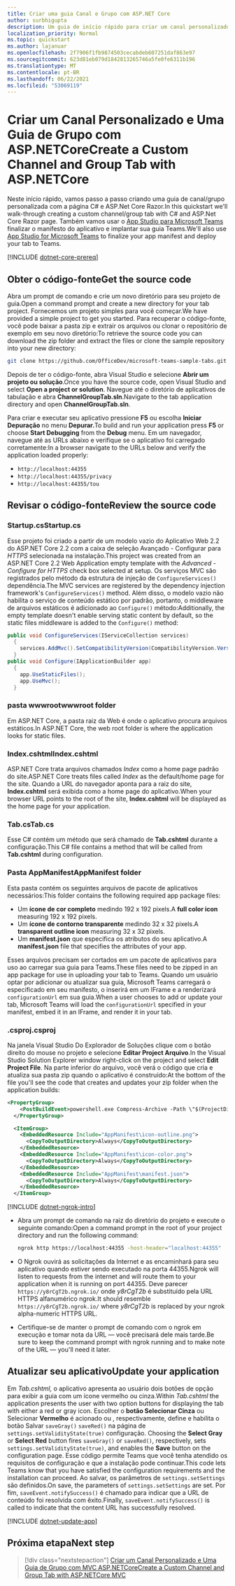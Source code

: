 ```yaml
---
title: Criar uma guia Canal e Grupo com ASP.NET Core
author: surbhigupta
description: Um guia de início rápido para criar um canal personalizado e uma guia de grupo com ASP.NET Core.
localization_priority: Normal
ms.topic: quickstart
ms.author: lajanuar
ms.openlocfilehash: 2f7906f1fb9874503cecabdeb607251daf863e97
ms.sourcegitcommit: 623d81eb079d1842813265746a5fe0fe6311b196
ms.translationtype: MT
ms.contentlocale: pt-BR
ms.lasthandoff: 06/22/2021
ms.locfileid: "53069119"
---
```

# <a name="create-a-custom-channel-and-group-tab-with-aspnetcore"></a><span data-ttu-id="af00e-103">Criar um Canal Personalizado e Uma Guia de Grupo com ASP.NETCore</span><span class="sxs-lookup"><span data-stu-id="af00e-103">Create a Custom Channel and Group Tab with ASP.NETCore</span></span>

<span data-ttu-id="af00e-104">Neste início rápido, vamos passo a passo criando uma guia de canal/grupo personalizada com a página C# e ASP.Net Core Razor.</span><span class="sxs-lookup"><span data-stu-id="af00e-104">In this quickstart we'll walk-through creating a custom channel/group tab with C# and ASP.Net Core Razor page.</span></span> <span data-ttu-id="af00e-105">Também vamos usar o [App Studio para Microsoft Teams](~/concepts/build-and-test/app-studio-overview.md) finalizar o manifesto do aplicativo e implantar sua guia Teams.</span><span class="sxs-lookup"><span data-stu-id="af00e-105">We'll also use [App Studio for Microsoft Teams](~/concepts/build-and-test/app-studio-overview.md) to finalize your app manifest and deploy your tab to Teams.</span></span>

[!INCLUDE [dotnet-core-prereq](~/includes/tabs/dotnet-core-prereq.md)]

## <a name="get-the-source-code"></a><span data-ttu-id="af00e-106">Obter o código-fonte</span><span class="sxs-lookup"><span data-stu-id="af00e-106">Get the source code</span></span>

<span data-ttu-id="af00e-107">Abra um prompt de comando e crie um novo diretório para seu projeto de guia.</span><span class="sxs-lookup"><span data-stu-id="af00e-107">Open a command prompt and create a new directory for your tab project.</span></span> <span data-ttu-id="af00e-108">Fornecemos um projeto simples para você começar.</span><span class="sxs-lookup"><span data-stu-id="af00e-108">We have provided a simple project to get you started.</span></span> <span data-ttu-id="af00e-109">Para recuperar o código-fonte, você pode baixar a pasta zip e extrair os arquivos ou clonar o repositório de exemplo em seu novo diretório:</span><span class="sxs-lookup"><span data-stu-id="af00e-109">To retrieve the source code you can download the zip folder and extract the files or clone the sample repository into your new directory:</span></span>

```bash
git clone https://github.com/OfficeDev/microsoft-teams-sample-tabs.git
```

<span data-ttu-id="af00e-110">Depois de ter o código-fonte, abra Visual Studio e selecione **Abrir um projeto ou solução**.</span><span class="sxs-lookup"><span data-stu-id="af00e-110">Once you have the source code, open Visual Studio and select **Open a project or solution**.</span></span> <span data-ttu-id="af00e-111">Navegue até o diretório de aplicativos de tabulação e abra **ChannelGroupTab.sln**.</span><span class="sxs-lookup"><span data-stu-id="af00e-111">Navigate to the tab application directory and open **ChannelGroupTab.sln**.</span></span>

<span data-ttu-id="af00e-112">Para criar e executar seu aplicativo pressione **F5** ou escolha **Iniciar Depuração** no menu **Depurar.**</span><span class="sxs-lookup"><span data-stu-id="af00e-112">To build and run your application press **F5** or choose **Start Debugging** from the **Debug** menu.</span></span> <span data-ttu-id="af00e-113">Em um navegador, navegue até as URLs abaixo e verifique se o aplicativo foi carregado corretamente:</span><span class="sxs-lookup"><span data-stu-id="af00e-113">In a browser navigate to the URLs below and verify the application loaded properly:</span></span>

- `http://localhost:44355`
- `http://localhost:44355/privacy`
- `http://localhost:44355/tou`

## <a name="review-the-source-code"></a><span data-ttu-id="af00e-114">Revisar o código-fonte</span><span class="sxs-lookup"><span data-stu-id="af00e-114">Review the source code</span></span>

### <a name="startupcs"></a><span data-ttu-id="af00e-115">Startup.cs</span><span class="sxs-lookup"><span data-stu-id="af00e-115">Startup.cs</span></span>

<span data-ttu-id="af00e-116">Esse projeto foi criado a partir de um modelo vazio do Aplicativo Web 2.2 do ASP.NET Core 2.2 com a caixa de seleção Avançado - Configurar para *HTTPS* selecionada na instalação.</span><span class="sxs-lookup"><span data-stu-id="af00e-116">This project was created from an ASP.NET Core 2.2 Web Application empty template with the *Advanced - Configure for HTTPS* check box selected at setup.</span></span> <span data-ttu-id="af00e-117">Os serviços MVC são registrados pelo método da estrutura de injeção de `ConfigureServices()` dependência.</span><span class="sxs-lookup"><span data-stu-id="af00e-117">The MVC services are registered by the dependency injection framework's `ConfigureServices()` method.</span></span> <span data-ttu-id="af00e-118">Além disso, o modelo vazio não habilita o serviço de conteúdo estático por padrão, portanto, o middleware de arquivos estáticos é adicionado ao `Configure()` método:</span><span class="sxs-lookup"><span data-stu-id="af00e-118">Additionally, the empty template doesn't enable serving static content by default, so the static files middleware is added to the `Configure()` method:</span></span>

```csharp
public void ConfigureServices(IServiceCollection services)
  {
    services.AddMvc().SetCompatibilityVersion(CompatibilityVersion.Version_2_2);
  }
public void Configure(IApplicationBuilder app)
  {
    app.UseStaticFiles();
    app.UseMvc();
  }
```

### <a name="wwwroot-folder"></a><span data-ttu-id="af00e-119">pasta wwwroot</span><span class="sxs-lookup"><span data-stu-id="af00e-119">wwwroot folder</span></span>

<span data-ttu-id="af00e-120">Em ASP.NET Core, a pasta raiz da Web é onde o aplicativo procura arquivos estáticos.</span><span class="sxs-lookup"><span data-stu-id="af00e-120">In ASP.NET Core, the web root folder is where the application looks for static files.</span></span>

### <a name="indexcshtml"></a><span data-ttu-id="af00e-121">Index.cshtml</span><span class="sxs-lookup"><span data-stu-id="af00e-121">Index.cshtml</span></span>

<span data-ttu-id="af00e-122">ASP.NET Core trata arquivos chamados *Index* como a home page padrão do site.</span><span class="sxs-lookup"><span data-stu-id="af00e-122">ASP.NET Core treats files called *Index* as the default/home page for the site.</span></span> <span data-ttu-id="af00e-123">Quando a URL do navegador aponta para a raiz do site, **Index.cshtml** será exibida como a home page do aplicativo.</span><span class="sxs-lookup"><span data-stu-id="af00e-123">When your browser URL points to the root of the site, **Index.cshtml** will be displayed as the home page for your application.</span></span>

### <a name="tabcs"></a><span data-ttu-id="af00e-124">Tab.cs</span><span class="sxs-lookup"><span data-stu-id="af00e-124">Tab.cs</span></span>

<span data-ttu-id="af00e-125">Esse C# contém um método que será chamado de **Tab.cshtml** durante a configuração.</span><span class="sxs-lookup"><span data-stu-id="af00e-125">This C# file contains a method that will be called from **Tab.cshtml** during configuration.</span></span>

### <a name="appmanifest-folder"></a><span data-ttu-id="af00e-126">Pasta AppManifest</span><span class="sxs-lookup"><span data-stu-id="af00e-126">AppManifest folder</span></span>

<span data-ttu-id="af00e-127">Esta pasta contém os seguintes arquivos de pacote de aplicativos necessários:</span><span class="sxs-lookup"><span data-stu-id="af00e-127">This folder contains the following required app package files:</span></span>

- <span data-ttu-id="af00e-128">Um **ícone de cor completo** medindo 192 x 192 pixels.</span><span class="sxs-lookup"><span data-stu-id="af00e-128">A **full color icon** measuring 192 x 192 pixels.</span></span>
- <span data-ttu-id="af00e-129">Um **ícone de contorno transparente** medindo 32 x 32 pixels.</span><span class="sxs-lookup"><span data-stu-id="af00e-129">A **transparent outline icon** measuring 32 x 32 pixels.</span></span>
- <span data-ttu-id="af00e-130">Um **manifest.json** que especifica os atributos do seu aplicativo.</span><span class="sxs-lookup"><span data-stu-id="af00e-130">A **manifest.json** file that specifies the attributes of your app.</span></span>

<span data-ttu-id="af00e-131">Esses arquivos precisam ser cortados em um pacote de aplicativos para uso ao carregar sua guia para Teams.</span><span class="sxs-lookup"><span data-stu-id="af00e-131">These files need to be zipped in an app package for use in uploading your tab to Teams.</span></span> <span data-ttu-id="af00e-132">Quando um usuário optar por adicionar ou atualizar sua guia, Microsoft Teams carregará o especificado em seu manifesto, o inserirá em um IFrame e a renderizará `configurationUrl` em sua guia.</span><span class="sxs-lookup"><span data-stu-id="af00e-132">When a user chooses to add or update your tab, Microsoft Teams will load the `configurationUrl` specified in your manifest, embed it in an IFrame, and render it in your tab.</span></span>

### <a name="csproj"></a><span data-ttu-id="af00e-133">.csproj</span><span class="sxs-lookup"><span data-stu-id="af00e-133">.csproj</span></span>

<span data-ttu-id="af00e-134">Na janela Visual Studio Do Explorador de Soluções clique com o botão direito do mouse no projeto e selecione **Editar Project Arquivo**.</span><span class="sxs-lookup"><span data-stu-id="af00e-134">In the Visual Studio Solution Explorer window right-click on the project and select **Edit Project File**.</span></span> <span data-ttu-id="af00e-135">Na parte inferior do arquivo, você verá o código que cria e atualiza sua pasta zip quando o aplicativo é construído:</span><span class="sxs-lookup"><span data-stu-id="af00e-135">At the bottom of the file you'll see the code that creates and updates your zip folder when the application builds:</span></span>

```xml
<PropertyGroup>
    <PostBuildEvent>powershell.exe Compress-Archive -Path \"$(ProjectDir)AppManifest\*\" -DestinationPath \"$(TargetDir)tab.zip\" -Force</PostBuildEvent>
  </PropertyGroup>

  <ItemGroup>
    <EmbeddedResource Include="AppManifest\icon-outline.png">
      <CopyToOutputDirectory>Always</CopyToOutputDirectory>
    </EmbeddedResource>
    <EmbeddedResource Include="AppManifest\icon-color.png">
      <CopyToOutputDirectory>Always</CopyToOutputDirectory>
    </EmbeddedResource>
    <EmbeddedResource Include="AppManifest\manifest.json">
      <CopyToOutputDirectory>Always</CopyToOutputDirectory>
    </EmbeddedResource>
  </ItemGroup>
```

[!INCLUDE [dotnet-ngrok-intro](~/includes/tabs/dotnet-ngrok-intro.md)]

- <span data-ttu-id="af00e-136">Abra um prompt de comando na raiz do diretório do projeto e execute o seguinte comando:</span><span class="sxs-lookup"><span data-stu-id="af00e-136">Open a command prompt in the root of your project directory and run the following command:</span></span>

    ```bash
    ngrok http https://localhost:44355 -host-header="localhost:44355"
    ```

- <span data-ttu-id="af00e-137">O Ngrok ouvirá as solicitações da Internet e as encaminhará para seu aplicativo quando estiver sendo executado na porta 44355.</span><span class="sxs-lookup"><span data-stu-id="af00e-137">Ngrok will listen to requests from the internet and will route them to your application when it is running on port 44355.</span></span> <span data-ttu-id="af00e-138">Deve parecer `https://y8rCgT2b.ngrok.io/` onde *y8rCgT2b* é substituído pela URL HTTPS alfanumérico ngrok.</span><span class="sxs-lookup"><span data-stu-id="af00e-138">It should resemble `https://y8rCgT2b.ngrok.io/` where *y8rCgT2b* is replaced by your ngrok alpha-numeric HTTPS URL.</span></span>

- <span data-ttu-id="af00e-139">Certifique-se de manter o prompt de comando com o ngrok em execução e tomar nota da URL — você precisará dele mais tarde.</span><span class="sxs-lookup"><span data-stu-id="af00e-139">Be sure to keep the command prompt with ngrok running and to make note of the URL — you'll need it later.</span></span>

## <a name="update-your-application"></a><span data-ttu-id="af00e-140">Atualizar seu aplicativo</span><span class="sxs-lookup"><span data-stu-id="af00e-140">Update your application</span></span>

<span data-ttu-id="af00e-141">Em *Tab.cshtml,* o aplicativo apresenta ao usuário dois botões de opção para exibir a guia com um ícone vermelho ou cinza.</span><span class="sxs-lookup"><span data-stu-id="af00e-141">Within *Tab.cshtml* the application presents the user with two option buttons for displaying the tab with either a red or gray icon.</span></span> <span data-ttu-id="af00e-142">Escolher o **botão Selecionar Cinza** ou Selecionar **Vermelho** é acionado ou , respectivamente, define e habilita o botão Salvar `saveGray()` `saveRed()` na página de `settings.setValidityState(true)` configuração. </span><span class="sxs-lookup"><span data-stu-id="af00e-142">Choosing the **Select Gray** or **Select Red** button fires `saveGray()` or `saveRed()`, respectively, sets `settings.setValidityState(true)`, and enables the **Save** button on the configuration page.</span></span> <span data-ttu-id="af00e-143">Esse código permite Teams que você tenha atendido os requisitos de configuração e que a instalação pode continuar.</span><span class="sxs-lookup"><span data-stu-id="af00e-143">This code lets Teams know that you have satisfied the configuration requirements and the installation can proceed.</span></span> <span data-ttu-id="af00e-144">Ao salvar, os parâmetros de `settings.setSettings` são definidos.</span><span class="sxs-lookup"><span data-stu-id="af00e-144">On save, the parameters of `settings.setSettings` are set.</span></span> <span data-ttu-id="af00e-145">Por fim, `saveEvent.notifySuccess()` é chamado para indicar que a URL de conteúdo foi resolvida com êxito.</span><span class="sxs-lookup"><span data-stu-id="af00e-145">Finally, `saveEvent.notifySuccess()` is called to indicate that the content URL has successfully resolved.</span></span>

[!INCLUDE [dotnet-update-app](~/includes/tabs/dotnet-update-chan-grp-app.md)]

## <a name="next-step"></a><span data-ttu-id="af00e-146">Próxima etapa</span><span class="sxs-lookup"><span data-stu-id="af00e-146">Next step</span></span>

> [!div class="nextstepaction"]
> [<span data-ttu-id="af00e-147">Criar um Canal Personalizado e Uma Guia de Grupo com MVC ASP.NETCore</span><span class="sxs-lookup"><span data-stu-id="af00e-147">Create a Custom Channel and Group Tab with ASP.NETCore MVC</span></span>](~/tabs/quickstarts/create-channel-group-tab-dotnet-core-mvc.md)
